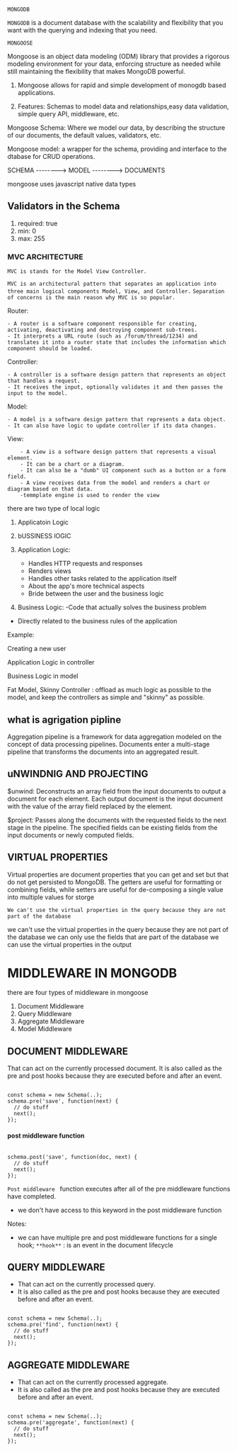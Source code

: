 `MONGODB`

`MONGODB` is a document database with the scalability and flexibility that you want with the querying and indexing that you need.

`MONGOOSE`

Mongoose is an object data modeling (ODM) library that provides a rigorous modeling environment for your data, enforcing structure as needed while still maintaining the flexibility that makes MongoDB powerful.

1. Mongoose allows for rapid and simple development of monogdb based applications.

2. Features: Schemas to model data and relationships,easy data validation, simple query API, middleware, etc.

Mongoose Schema: Where we model our data, by describing the structure of our documents, the default values, validators, etc.

Mongoose model: a wrapper for the schema, providing and interface to the dtabase for CRUD operations.

SCHEMA --------> MODEL --------> DOCUMENTS

mongoose uses javascript native data types

## Validators in the Schema

1. required: true
2. min: 0
3. max: 255

### MVC ARCHITECTURE

`MVC is stands for the Model View Controller.`

`MVC is an architectural pattern that separates an application into three main logical components Model, View, and Controller.`
`Separation of concerns is the main reason why MVC is so popular.`

Router:

    - A router is a software component responsible for creating, activating, deactivating and destroying component sub-trees.
    - It interprets a URL route (such as /forum/thread/1234) and translates it into a router state that includes the information which component should be loaded.

Controller:

    - A controller is a software design pattern that represents an object that handles a request.
    - It receives the input, optionally validates it and then passes the input to the model.

Model:

    - A model is a software design pattern that represents a data object.
    - It can also have logic to update controller if its data changes.

View:

        - A view is a software design pattern that represents a visual element.
        - It can be a chart or a diagram.
        - It can also be a "dumb" UI component such as a button or a form field.
        - A view receives data from the model and renders a chart or diagram based on that data.
        -temmplate engine is used to render the view

there are two type of local logic

1. Applicatoin Logic
2. bUSSINESS lOGIC

3. Application Logic:

   - Handles HTTP requests and responses
   - Renders views
   - Handles other tasks related to the application itself
   - About the app's more technical aspects
   - Bride between the user and the business logic

4. Business Logic:
   -Code that actually solves the business problem

- Directly related to the business rules of the application

Example:

Creating a new user

Application Logic in controller

Business Logic in model

Fat Model, Skinny Controller : offload as much logic as possible to the model, and keep the controllers as simple and "skinny" as possible.

## what is agrigation pipline

Aggregation pipeline is a framework for data aggregation modeled on the concept of data processing pipelines. Documents enter a multi-stage pipeline that transforms the documents into an aggregated result.

## uNWINDNIG AND PROJECTING

$unwind: Deconstructs an array field from the input documents to output a document for each element. Each output document is the input document with the value of the array field replaced by the element.

$project: Passes along the documents with the requested fields to the next stage in the pipeline. The specified fields can be existing fields from the input documents or newly computed fields.

## VIRTUAL PROPERTIES

Virtual properties are document properties that you can get and set but that do not get persisted to MongoDB. The getters are useful for formatting or combining fields, while setters are useful for de-composing a single value into multiple values for storge

`We can't use the virtual properties in the query because they are not part of the database`

we can't use the virtual properties in the query because they are not part of the database
we can only use the fields that are part of the database
we can use the virtual properties in the output

# MIDDLEWARE IN MONGODB

there are four types of middleware in mongoose

1. Document Middleware
2. Query Middleware
3. Aggregate Middleware
4. Model Middleware

## DOCUMENT MIDDLEWARE

That can act on the currently processed document.
It is also called as the pre and post hooks because they are executed before and after an event.

```JS

const schema = new Schema(..);
schema.pre('save', function(next) {
  // do stuff
  next();
});

```

#### post middleware function

```JS

schema.post('save', function(doc, next) {
  // do stuff
  next();
});

```

`Post middleware ` function executes after all of the pre middleware functions have completed.

- we don't have access to this keyword in the post middleware function

Notes:

- we can have multiple pre and post middleware functions for a single hook;
  `**hook**` : is an event in the document lifecycle


## QUERY MIDDLEWARE

- That can act on the currently processed query.
- It is also called as the pre and post hooks because they are executed before and after an event.

```JS

const schema = new Schema(..);
schema.pre('find', function(next) {
  // do stuff
  next();
});

```
## AGGREGATE MIDDLEWARE

- That can act on the currently processed aggregate.
- It is also called as the pre and post hooks because they are executed before and after an event.

```JS

const schema = new Schema(..);
schema.pre('aggregate', function(next) {
  // do stuff
  next();
});

```
